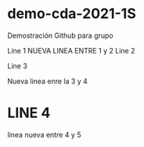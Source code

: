 # demo-cda-2021-1S
Demostración Github para grupo

Line 1
NUEVA LINEA ENTRE 1 y 2
Line 2

Line 3

Nueva linea enre la 3 y 4

# LINE 4

linea nueva entre 4 y 5
